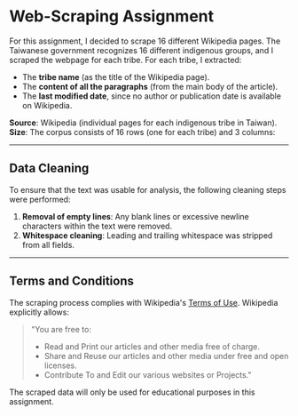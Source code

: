 # Web-Scraping Assignment

For this assignment, I decided to scrape 16 different Wikipedia pages. The Taiwanese government recognizes 16 different indigenous groups, and I scraped the webpage for each tribe. For each tribe, I extracted:

- The **tribe name** (as the title of the Wikipedia page).
- The **content of all the paragraphs** (from the main body of the article).
- The **last modified date**, since no author or publication date is available on Wikipedia.

**Source**: Wikipedia (individual pages for each indigenous tribe in Taiwan).
**Size**: The corpus consists of 16 rows (one for each tribe) and 3 columns:

---

## Data Cleaning

To ensure that the text was usable for analysis, the following cleaning steps were performed:

1. **Removal of empty lines**: Any blank lines or excessive newline characters within the text were removed.
2. **Whitespace cleaning**: Leading and trailing whitespace was stripped from all fields.

---

## Terms and Conditions

The scraping process complies with Wikipedia's [Terms of Use](https://foundation.wikimedia.org/wiki/Terms_of_Use). Wikipedia explicitly allows:

> "You are free to:
>
> - Read and Print our articles and other media free of charge.
> - Share and Reuse our articles and other media under free and open licenses.
> - Contribute To and Edit our various websites or Projects."

The scraped data will only be used for educational purposes in this assignment.


